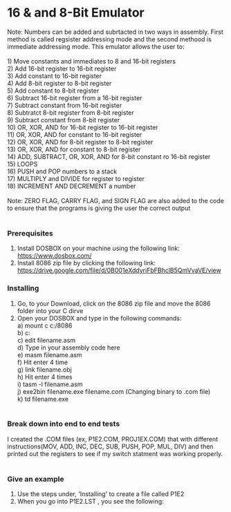 # 16 & and 8-Bit Emulator

Note: Numbers can be added and subrtacted in two ways in assembly. First method is called regsister addressing mode and the second methood is immediate addressing mode.
This emulator allows the user to: </br> </br>
	1) Move constants and immediates to 8 and 16-bit registers </br>
	2) Add 16-bit register to 16-bit register </br>
	3) Add constant to 16-bit register </br>
	4) Add 8-bit register to 8-bit register </br>
	5) Add constant to 8-bit register </br>
	6) Subtract 16-bit register from a 16-bit register </br>
	7) Subtract constant from 16-bit register </br>
	8) Subtratct 8-bit register from 8-bit register </br>
	9) Subtract constant from 8-bit register </br>
	10) OR, XOR, AND for 16-bit register to 16-bit register </br>
	11) OR, XOR, AND for constant to 16-bit register </br>
	12) OR, XOR, AND for 8-bit register to 8-bit register </br>
	13) OR, XOR, AND for constant to 8-bit register </br>
	14) ADD, SUBTRACT, OR, XOR, AND for 8-bit constant ro 16-bit register </br>
	15) LOOPS </br>
	16) PUSH and POP numbers to a stack </br>
	17) MULTIPLY and DIVIDE for register to register </br>
	18) INCREMENT AND DECREMENT a number </br> </br>
Note: ZERO FLAG, CARRY FLAG, and SIGN FLAG are also added to the code to ensure that the programs is giving the user the correct output </br> </br>
 
### Prerequisites </br>
1. Install DOSBOX on your machine using the following link: https://www.dosbox.com/ </br>
2. Install 8086 zip file by clicking the following link: https://drive.google.com/file/d/0B001eXddyriFbFBhclB5QmVvaVE/view </br>

### Installing
1. Go, to your Download, click on the 8086 zip file and move the 8086 folder into your C dirve </br>
2. Open your DOSBOX and type in the following commands: </br>
	a) mount c c:/8086  </br>
	b) c: </br>
	c) edit filename.asm </br>
	d) Type in your assembly code here </br>
	e) masm  filename.asm </br>
	f) Hit enter 4 time </br>
	g) link filename.obj </br>
	h) Hit enter 4 times </br>
	i) tasm -l filename.asm </br>
	j) exe2bin filename.exe filename.com (Changing binary to .com file) </br>
	k) td filename.exe </br> </br>

### Break down into end to end tests </br>
I created the .COM files (ex, P1E2.COM, PROJ1EX.COM) that with different 
instructions(MOV, ADD, INC, DEC, SUB, PUSH, POP, MUL, DIV) and then printed out the registers to see if my switch statment was working properly. </br> </br>

### Give an example
1) Use the steps under, 'Installing'  to create a file called P1E2 </br>
2) When you go into P1E2.LST , you see the following: </br>
